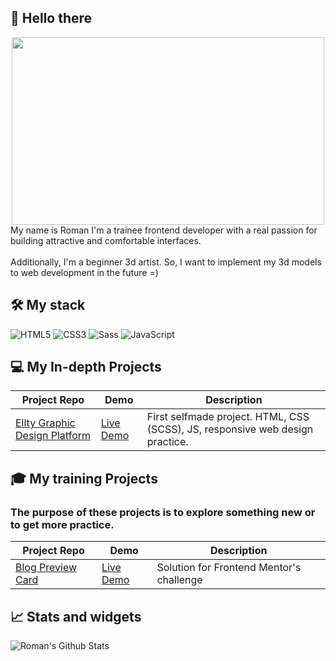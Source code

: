 ## 👋 Hello there 

<div id="header" align="center">
  <img src="https://raw.githubusercontent.com/abhisheknaiidu/abhisheknaiidu/master/code.gif" width="500" height="300"/>
</div>
My name is Roman I'm a trainee frontend developer with a real passion for building attractive and comfortable interfaces.<br>
<br>
Additionally, I'm a beginner 3d artist. So, I want to implement my 3d models to web development in the future =)


## 🛠️ My stack

![HTML5](https://img.shields.io/badge/html5-%23E34F26.svg?style=for-the-badge&logo=html5&logoColor=white)
![CSS3](https://img.shields.io/badge/css3-%231572B6.svg?style=for-the-badge&logo=css3&logoColor=white)
![Sass](https://img.shields.io/badge/Sass-%23CC6699?style=for-the-badge&logo=Sass&logoColor=%23fff)
![JavaScript](https://img.shields.io/badge/javascript-%23323330.svg?style=for-the-badge&logo=javascript&logoColor=%23F7DF1E)


## 💻 My In-depth Projects

| Project Repo | Demo | Description |
| -- | -- | -- |
| [Ellty Graphic Design Platform](https://github.com/AfterWaGa/ellty) | [Live Demo](https://afterwaga.github.io/ellty/) | First selfmade project. HTML, CSS (SCSS), JS, responsive web design practice. |


## :mortar_board: My training Projects
### The purpose of these projects is to explore something new or to get more practice.

| Project Repo | Demo | Description |
| -- | -- | -- |
| [Blog Preview Card](https://github.com/AfterWaGa/Preview-Card) | [Live Demo](https://afterwaga.github.io/Preview-Card/) | Solution for Frontend Mentor's challenge |


## 📈 Stats and widgets

![Roman's Github Stats](https://github-readme-stats.vercel.app/api/top-langs/?username=AfterWaGa&theme=tokyonight&show_icons=true)




